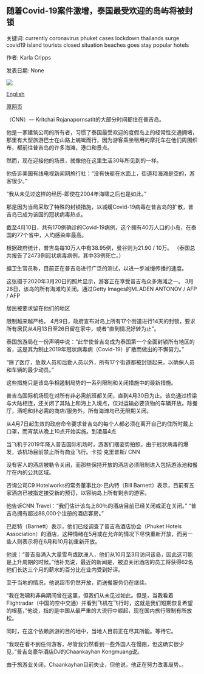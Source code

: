 ## 随着Covid-19案件激增，泰国最受欢迎的岛屿将被封锁

关键词: currently coronavirus phuket cases lockdown thailands surge covid19 island tourists closed situation beaches goes stay popular hotels

作者: Karla Cripps

发表日期: None

![](https://cdn.cnn.com/cnnnext/dam/assets/200410144737-phuket-beach-march-20-2020-super-tease.jpg)

[English](Thailand%27s%20most%20popular%20island%20goes%20into%20lockdown%20as%20Covid-19%20cases%20surge.md)

[原网页](https://edition.cnn.com/travel/article/phuket-thailand-lockdown/index.html)

（CNN）— Kritchai Rojanapornsatit的大部分时间都住在普吉岛。

他是一家建筑公司的所有者，习惯了泰国最受欢迎的度假岛上的经常性交通拥堵，那里有大型旅游巴士在山路上蜿蜒而行，因为游客乘坐租用的摩托车在他们周围织布，都前往普吉岛的许多海滩，港口和景点。

然而，现在迎接他的场景，就像他在这里生活30年所见到的一样。

他告诉美国有线电视新闻网旅行社：“没有快艇在水面上，街道和海滩是空的，游客很少。”

“我从未见过这样的经历-即使在2004年海啸之后也是如此。”

那是因为当局采取了特殊的封锁措施，以减缓Covid-19病毒在普吉岛的扩散，普吉岛已成为该国的冠状病毒热点。

截至4月10日，共有170例确诊的Covid-19病例，这个拥有40万人口的小岛，在泰国的77个省中，人均感染率最高。

根据政府统计，普吉岛每10万人中有38.95例，曼谷则为21.90 / 10万。 （泰国总共报告了2473例冠状病毒病例，其中33例死亡。）

据卫生官员称，目前正在普吉岛进行广泛的测试，以进一步减慢传播的速度。

这张摄于2020年3月20日的照片显示，游客正在享受普吉岛众多海滩之一。 3月28日，该岛的所有海滩均关闭。通过Getty Images的MLADEN ANTONOV / AFP / AFP

居民被要求留在他们的地区

限制越来越严格。 4月9日，政府宣布对岛上所有17个街道进行14天的封锁，要求所有居民从4月13日至26日留在家中，或者“直到情况好转为止”。

泰国旅游局在一份声明中说：“此举使普吉岛成为泰国第一个全面封锁所有地区的省，这是其为制止2019年冠状病毒病（Covid-19）扩散而做出的不懈努力。”

“除了医疗，急救人员和后勤人员以外，所有17个街道都被封锁起来，以确保人员和车辆的最少动员。”

这些措施只是该岛争相遏制局势的一系列限制和关闭措施中的最新措施。

普吉岛国际机场现在对所有非必需航班都关闭，直到4月30日为止。该岛通过桥梁与大陆相连，还关闭了其陆上和海上入境点，仅对运输必要货物的车辆开放。除餐厅，酒吧和非必需的商店/服务外，所有海滩均已无限期关闭。

从4月7日起生效的政府命令要求普吉岛的每个人都必须在离开自己的住所时戴上口罩，而宵禁从晚上10点开始实施。到凌晨4点

当飞机于2019年降入普吉国际机场时，游客们摆姿势拍照。由于冠状病毒的爆发，该机场目前禁止所有商业飞行。卡拉·克里普斯/ CNN

没有客人的酒店被勒令关闭，而那些保持开放的酒店必须限制进入包括游泳池和餐厅在内的公共区域。

咨询公司C9 Hotelworks的常务董事比尔·巴内特（Bill Barnett）表示，目前有五家酒店已被指定接受新的预订，以容纳岛上所有剩余的游客。

他告诉CNN Travel：“我们估计该岛上80％的酒店目前已经关闭或正在关闭。” “普吉岛拥有超过88,000个注册的酒店客房。”

巴尼特（Barnett）表示，他们已经调查了普吉岛酒店协会（Phuket Hotels Association）的酒店，这种情绪在5月或在允许的情况下尽快重新开放，而另一些人则表示将在6月和10月初重新开放。

他说：“普吉岛涌入大量雪鸟或欧洲人，他们从10月至3月访问该岛，因此这可能是上升周期的时候。”他补充说，最近的新闻是，被迫关闭酒店的员工将获得62名他们长达三个月的薪水的百分比在业内受到好评。

至于当地的情况，他说超市仍然开放，而送餐服务仍在继续。

“我在海啸和非典期间曾在这里，但我们从未见过如此。但是，当我看着Flightradar（中国的空中交通）并看到飞机在飞行时，这就是我们短期恢复希望的根基，”他说，指的是中国从最严重的大流行中崛起，现在国内旅行限制有所放松。

同时，在这个依赖旅游的目的地中，当地人目前正在尽其所能。等待它。

“我现在看不到任何游客，尽管我仍然看到一些外国人在慢跑，但这确实很少见，”普吉岛豪华酒店DJ的Chaankayhan Kongmuang说。

由于旅游业关闭，Chaankayhan目前失业，但他说，他正在努力改善局势。。
